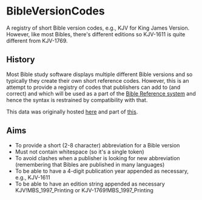 # BibleVersionCodes

A registry of short Bible version codes, e.g., KJV for King James Version. However, like most Bibles, there's different editions so KJV-1611 is quite different from KJV-1769.

## History

Most Bible study software displays multiple different Bible versions and so typically they create their own short reference codes.
However, this is an attempt to provide a registry of codes that publishers can add to (and correct)
and which will be used as a part of the [Bible Reference system](https://github.com/Freely-Given-org/BibleReferences)
and hence the syntax is restrained by compatibility with that.

This data was originally hosted [here](https://Freely-Given.org/BibleReference/BibleVersions/) and part of [this](https://github.com/Freely-Given-org/BibleOrgSys/blob/main/BibleOrgSys/DataFiles/BibleOrganisationalSystems.xml).

## Aims

- To provide a short (2-8 character) abbreviation for a Bible version
- Must not contain whitespace (so it's a single token)
- To avoid clashes when a publisher is looking for new abbreviation (remembering that Bibles are published in many languages)
- To be able to have a 4-digit publication year appended as necessary, e.g., KJV-1611
- To be able to have an edition string appended as necessary KJV!MBS_1997_Printing or KJV-1769!MBS_1997_Printing
